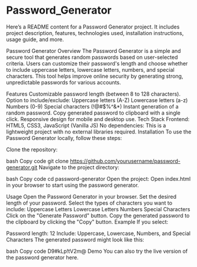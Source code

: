 # Password_Generator

Here’s a README content for a Password Generator project. It includes project description, features, technologies used, installation instructions, usage guide, and more.

Password Generator
Overview
The Password Generator is a simple and secure tool that generates random passwords based on user-selected criteria. Users can customize their password's length and choose whether to include uppercase letters, lowercase letters, numbers, and special characters. This tool helps improve online security by generating strong, unpredictable passwords for various accounts.

Features
Customizable password length (between 8 to 128 characters).
Option to include/exclude:
Uppercase letters (A-Z)
Lowercase letters (a-z)
Numbers (0-9)
Special characters (!@#$%^&*)
Instant generation of a random password.
Copy generated password to clipboard with a single click.
Responsive design for mobile and desktop use.
Tech Stack
Frontend: HTML5, CSS3, JavaScript (Vanilla JS)
No dependencies: This is a lightweight project with no external libraries required.
Installation
To use the Password Generator locally, follow these steps:

Clone the repository:

bash
Copy code
git clone https://github.com/yourusername/password-generator.git
Navigate to the project directory:

bash
Copy code
cd password-generator
Open the project: Open index.html in your browser to start using the password generator.

Usage
Open the Password Generator in your browser.
Set the desired length of your password.
Select the types of characters you want to include:
Uppercase Letters
Lowercase Letters
Numbers
Special Characters
Click on the "Generate Password" button.
Copy the generated password to the clipboard by clicking the "Copy" button.
Example
If you select:

Password length: 12
Include: Uppercase, Lowercase, Numbers, and Special Characters
The generated password might look like this:

bash
Copy code
D9#kLp!tV2m@
Demo
You can also try the live version of the password generator here.
